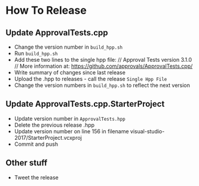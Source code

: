 # How To Release

## Update ApprovalTests.cpp

* Change the version number in `build_hpp.sh`
* Run `build_hpp.sh`
* Add these two lines to the single hpp file:
// Approval Tests version 3.1.0
// More information at: https://github.com/approvals/ApprovalTests.cpp/
* Write summary of changes since last release 
* Upload the .hpp to releases - call the release `Single Hpp File`
* Change the version numbers in `build_hpp.sh` to reflect the next version

## Update ApprovalTests.cpp.StarterProject

* Update version number in `ApprovalTests.hpp`
* Delete the previous release .hpp
* Update version number on line 156 in filename visual-studio-2017/StarterProject.vcxproj
* Commit and push

## Other stuff

* Tweet the release